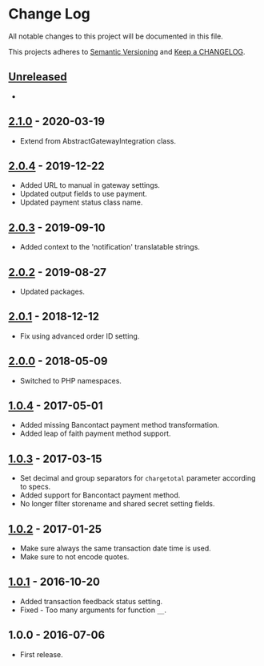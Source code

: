 # Change Log

All notable changes to this project will be documented in this file.

This projects adheres to [Semantic Versioning](http://semver.org/) and [Keep a CHANGELOG](http://keepachangelog.com/).

## [Unreleased][unreleased]
-

## [2.1.0] - 2020-03-19
- Extend from AbstractGatewayIntegration class.

## [2.0.4] - 2019-12-22
- Added URL to manual in gateway settings.
- Updated output fields to use payment.
- Updated payment status class name.

## [2.0.3] - 2019-09-10
- Added context to the 'notification' translatable strings.

## [2.0.2] - 2019-08-27
- Updated packages.

## [2.0.1] - 2018-12-12
- Fix using advanced order ID setting.

## [2.0.0] - 2018-05-09
- Switched to PHP namespaces.

## [1.0.4] - 2017-05-01
- Added missing Bancontact payment method transformation.
- Added leap of faith payment method support.

## [1.0.3] - 2017-03-15
- Set decimal and group separators for `chargetotal` parameter according to specs.
- Added support for Bancontact payment method.
- No longer filter storename and shared secret setting fields.

## [1.0.2] - 2017-01-25
- Make sure always the same transaction date time is used.
- Make sure to not encode quotes.

## [1.0.1] - 2016-10-20
- Added transaction feedback status setting.
- Fixed - Too many arguments for function `__`.

## 1.0.0 - 2016-07-06
- First release.

[unreleased]: https://github.com/wp-pay-gateways/ems-e-commerce/compare/2.1.0...HEAD
[2.1.0]: https://github.com/wp-pay-gateways/ems-e-commerce/compare/2.0.4...2.1.0
[2.0.4]: https://github.com/wp-pay-gateways/ems-e-commerce/compare/2.0.3...2.0.4
[2.0.3]: https://github.com/wp-pay-gateways/ems-e-commerce/compare/2.0.2...2.0.3
[2.0.2]: https://github.com/wp-pay-gateways/ems-e-commerce/compare/2.0.1...2.0.2
[2.0.1]: https://github.com/wp-pay-gateways/ems-e-commerce/compare/2.0.0...2.0.1
[2.0.0]: https://github.com/wp-pay-gateways/ems-e-commerce/compare/1.0.4...2.0.0
[1.0.4]: https://github.com/wp-pay-gateways/ems-e-commerce/compare/1.0.3...1.0.4
[1.0.3]: https://github.com/wp-pay-gateways/ems-e-commerce/compare/1.0.2...1.0.3
[1.0.2]: https://github.com/wp-pay-gateways/ems-e-commerce/compare/1.0.1...1.0.2
[1.0.1]: https://github.com/wp-pay-gateways/ems-e-commerce/compare/1.0.0...1.0.1
